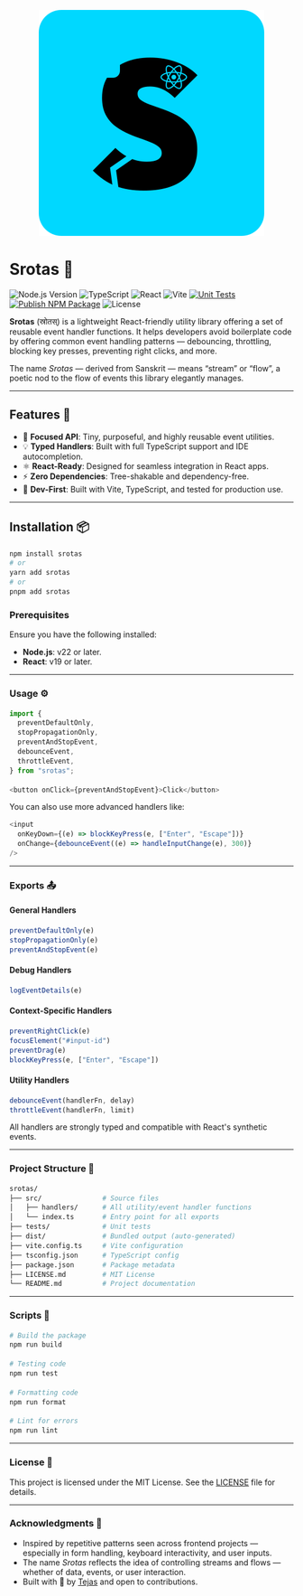 <p align="center">
  <img src="logo.svg" alt="Srotas Logo">
</p>

# Srotas 🔁

![Node.js Version](https://img.shields.io/badge/Node.js-22%2B-339933?logo=nodedotjs&logoColor=white)
![TypeScript](https://img.shields.io/badge/TypeScript-5%2B-007ACC?logo=typescript&logoColor=white)
![React](https://img.shields.io/badge/React-19%2B-61DAFB?logo=react&logoColor=white)
![Vite](https://img.shields.io/badge/Vite-6%2B-646CFF?logo=vite&logoColor=white)
[![Unit Tests](https://github.com/tejastn10/srotas/actions/workflows/unit-test.yml/badge.svg)](https://github.com/tejastn10/srotas/actions/workflows/unit-test.yml)
[![Publish NPM Package](https://github.com/tejastn10/srotas/actions/workflows/publish.yml/badge.svg)](https://github.com/tejastn10/srotas/actions/workflows/publish.yml)
![License](https://img.shields.io/badge/License-MIT-yellow?logo=open-source-initiative&logoColor=white)

**Srotas** (स्रोतस्) is a lightweight React-friendly utility library offering a set of reusable event handler functions. It helps developers avoid boilerplate code by offering common event handling patterns — debouncing, throttling, blocking key presses, preventing right clicks, and more.

The name *Srotas* — derived from Sanskrit — means “stream” or “flow”, a poetic nod to the flow of events this library elegantly manages.

---

## Features 🌊

- 🎯 **Focused API**: Tiny, purposeful, and highly reusable event utilities.
- 💡 **Typed Handlers**: Built with full TypeScript support and IDE autocompletion.
- ⚛️ **React-Ready**: Designed for seamless integration in React apps.
- ⚡ **Zero Dependencies**: Tree-shakable and dependency-free.
- 🧪 **Dev-First**: Built with Vite, TypeScript, and tested for production use.

---

## Installation 📦

  ```bash
  npm install srotas
  # or
  yarn add srotas
  # or
  pnpm add srotas
  ```

### Prerequisites

Ensure you have the following installed:

- **Node.js**: v22 or later.
- **React**: v19 or later.

---

### Usage ⚙️

```ts
import {
  preventDefaultOnly,
  stopPropagationOnly,
  preventAndStopEvent,
  debounceEvent,
  throttleEvent,
} from "srotas";

<button onClick={preventAndStopEvent}>Click</button>
```

You can also use more advanced handlers like:

```ts
<input
  onKeyDown={(e) => blockKeyPress(e, ["Enter", "Escape"])}
  onChange={debounceEvent((e) => handleInputChange(e), 300)}
/>
```

---

### Exports 📤

#### General Handlers

```ts
preventDefaultOnly(e)
stopPropagationOnly(e)
preventAndStopEvent(e)
```

#### Debug Handlers

```ts
logEventDetails(e)
```

#### Context-Specific Handlers

```ts
preventRightClick(e)
focusElement("#input-id")
preventDrag(e)
blockKeyPress(e, ["Enter", "Escape"])
```

#### Utility Handlers

```ts
debounceEvent(handlerFn, delay)
throttleEvent(handlerFn, limit)
```

All handlers are strongly typed and compatible with React's synthetic events.

---

### Project Structure 📂

```bash
srotas/
├── src/               # Source files
│   ├── handlers/      # All utility/event handler functions
│   └── index.ts       # Entry point for all exports
├── tests/             # Unit tests
├── dist/              # Bundled output (auto-generated)
├── vite.config.ts     # Vite configuration
├── tsconfig.json      # TypeScript config
├── package.json       # Package metadata
├── LICENSE.md         # MIT License
└── README.md          # Project documentation
```

---

### Scripts 🚀

```bash
# Build the package
npm run build

# Testing code
npm run test

# Formatting code
npm run format

# Lint for errors
npm run lint
```

---

### License 📜

This project is licensed under the MIT License. See the [LICENSE](LICENSE.md) file for details.

---

### Acknowledgments 🙌

- Inspired by repetitive patterns seen across frontend projects — especially in form handling, keyboard interactivity, and user inputs.
- The name *Srotas* reflects the idea of controlling streams and flows — whether of data, events, or user interaction.
- Built with 🧡 by [Tejas](https://github.com/your-username) and open to contributions.
